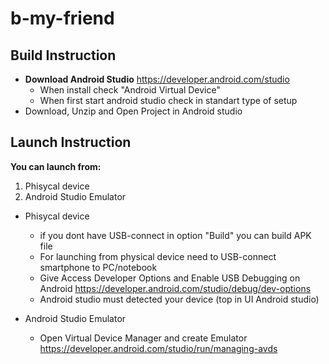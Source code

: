 # b-my-friend

## Build Instruction
- **Download Android Studio** https://developer.android.com/studio
  - When install check "Android Virtual Device"
  - When first start android studio check in standart type of setup
- Download, Unzip and Open Project in Android studio

## Launch Instruction
**You can launch from:** 
1. Phisycal device
2. Android Studio Emulator

- Phisycal device
  - if you dont have USB-connect in option "Build" you can build APK file
  - For launching from physical device need to USB-connect smartphone to PC/notebook
  - Give Access Developer Options and Enable USB Debugging on Android https://developer.android.com/studio/debug/dev-options
  - Android studio must detected your device (top in UI Android studio)
  
- Android Studio Emulator
  - Open Virtual Device Manager and create Emulator https://developer.android.com/studio/run/managing-avds


